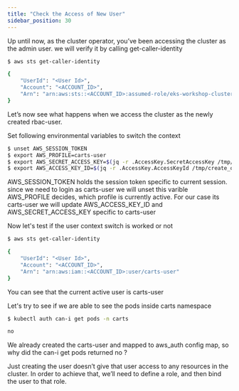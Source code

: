 ```yaml
---
title: "Check the Access of New User"
sidebar_position: 30
---
```


Up until now, as the cluster operator, you’ve been accessing the cluster as the admin user.  we will verify it by calling get-caller-identity
```bash test=false
$ aws sts get-caller-identity

{
    "UserId": "<User Id>",
    "Account": "<ACCOUNT_ID>",
    "Arn": "arn:aws:sts::<ACCOUNT_ID>:assumed-role/eks-workshop-cluster-role/eks-workshop-shell"
}
```
Let’s now see what happens when we access the cluster as the newly created rbac-user.

Set following environmental variables to switch the context
```bash test=false
$ unset AWS_SESSION_TOKEN
$ export AWS_PROFILE=carts-user
$ export AWS_SECRET_ACCESS_KEY=$(jq -r .AccessKey.SecretAccessKey /tmp/create_output.json)
$ export AWS_ACCESS_KEY_ID=$(jq -r .AccessKey.AccessKeyId /tmp/create_output.json)
```
AWS_SESSION_TOKEN holds the session token specific to current session. since we need to login as carts-user we will unset this varible
AWS_PROFILE decides, which profile is currently active. For our case its carts-user
we will update AWS_ACCESS_KEY_ID and AWS_SECRET_ACCESS_KEY specific to carts-user

Now let's test if the user context switch is worked or not
```bash test=false
$ aws sts get-caller-identity

{
    "UserId": "<User Id>",
    "Account": "<ACCOUNT_ID>",
    "Arn": "arn:aws:iam::<ACCOUNT_ID>:user/carts-user"
}
```
You can see that the current active user is carts-user

Let's try to see if we are able to see the pods inside carts namespace

```bash test=false
$ kubectl auth can-i get pods -n carts

no
```
We already created the carts-user and mapped to aws_auth config map, so why did the can-i get pods returned no ?

Just creating the user doesn’t give that user access to any resources in the cluster. In order to achieve that, we’ll need to define a role, and then bind the user to that role. 

